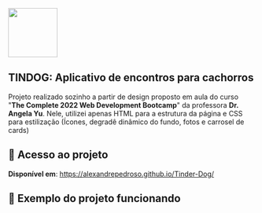 <div align="start" justifycontent=center>
 <img src="https://user-images.githubusercontent.com/101142042/195425865-9187ef87-2c83-4b39-a677-7c5bac349bf9.png" width=100px />
</div>

## __TINDOG__: Aplicativo de encontros para cachorros
Projeto realizado sozinho a partir de design proposto em aula do curso "__The Complete 2022 Web Development Bootcamp__" da professora __Dr. Angela Yu__.
Nele, utilizei apenas HTML para a estrutura da página e CSS para estilização (Ícones, degradê dinâmico do fundo, fotos e carrosel de cards)
## 🔗 __Acesso ao projeto__
__Disponível em__: <a target="_blank">https://alexandrepedroso.github.io/Tinder-Dog/</a>
## 📸 Exemplo do projeto funcionando
